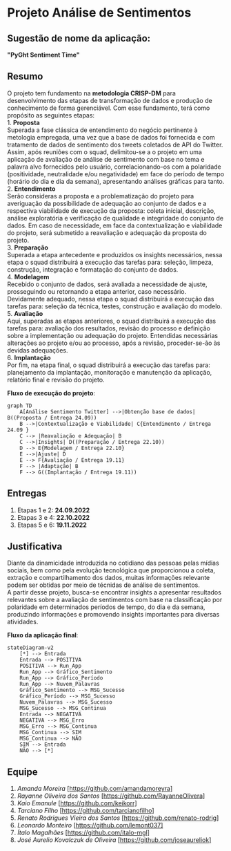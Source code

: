# Projeto Análise de Sentimentos

## Sugestão de nome da aplicação:

**"PyGht Sentiment Time"**

## Resumo

O projeto tem fundamento na **metodologia CRISP-DM** para desenvolvimento das etapas de transformação de dados e produção de conhecimento de forma gerenciável.
Com esse fundamento, terá como propósito as seguintes etapas:\
	1. **Proposta**\
	Superada a fase clássica de entendimento do negócio pertinente à metologia empregada, uma vez que a base de dados foi fornecida e com tratamento de dados de sentimento dos tweets coletados de API do Twitter.\
	Assim, após reuniões com o squad, delimitou-se a o projeto em uma aplicação de avaliação de análise de sentimento com base no tema e palavra alvo fornecidos pelo usuário, correlacionando-os com a polaridade (positividade, neutralidade e/ou negatividade) em face do período de tempo (horário do dia e dia da semana), apresentando análises gráficas para tanto. \
	2. **Entendimento**\
	Serão consideras a proposta e a problematização do projeto para averiguação da possibilidade de adequação ao conjunto de dados e a respectiva viabilidade de execução da proposta: coleta inicial, descrição, análise exploratória e verificação de qualidade e integridade do conjunto de dados.
	Em caso de necessidade, em face da contextualização e viabilidade do projeto, será submetido a reavaliação e adequação da proposta do projeto.\
	3. **Preparação**\
	Superada a etapa antecedente e produzidos os insights necessários, nessa etapa o squad distribuirá a execução das tarefas para: seleção, limpeza, construção, integração e formatação do conjunto de dados.\
	4. **Modelagem**\
	Recebido o conjunto de dados, será avaliada a necessidade de ajuste, prosseguindo ou retornando a etapa anterior, caso necessário.
	Devidamente adequado, nessa etapa o squad distribuirá a execução das tarefas para: seleção da técnica, testes, construção e avaliação do modelo.\
	5. **Avaliação**\
	Aqui, superadas as etapas anteriores,  o squad distribuirá a execução das tarefas para: avaliação dos resultados, revisão do processo e definição sobre a implementação ou adequação do projeto.
	Entendidas necessárias alterações ao projeto e/ou ao processo, após a revisão, proceder-se-ão às devidas adequações. \
	6. **Implantação**\
	Por fim, na etapa final, o squad distribuirá a execução das tarefas para: planejamento da implantação, monitoração e manutenção da aplicação, relatório final e revisão do projeto.

**Fluxo de execução do projeto**:
```mermaid
graph TD
    A[Análise Sentimento Twitter] -->|Obtenção base de dados| B((Proposta / Entrega 24.09))
    B -->|Contextualização e Viabilidade| C{Entendimento / Entrega 24.09 }
    C --> |Reavaliação e Adequação| B
	C -->|Insights| D((Preparação / Entrega 22.10))
    D --> E{Modelagem / Entrega 22.10}
    E -->|Ajuste| D
	E --> F{Avaliação / Entrega 19.11}
	F --> |Adaptação| B
	F --> G((Implantação / Entrega 19.11))
````
## Entregas
1. Etapas 1 e 2: **24.09.2022**
2. Etapas 3 e 4: **22.10.2022**
3. Etapas 5 e 6: **19.11.2022**

## Justificativa
Diante da dinamicidade introduzida no cotidiano das pessoas pelas mídias sociais, bem como pela evolução tecnológica que proporcionou a coleta, extração e compartilhamento dos dados, muitas informações relevante podem ser obtidas por meio de técnidas de análise de sentimentos.\
A partir desse projeto, busca-se encontrar insights a apresentar resultados relevantes sobre a avaliação de sentimentos com base na classificação por polaridade em determinados períodos de tempo, do dia e da semana, produzindo informações e promovendo insights importantes para diversas atividades.

**Fluxo da aplicação final**:

```mermaid
stateDiagram-v2
    [*] --> Entrada
	Entrada --> POSITIVA
    POSITIVA --> Run_App
	Run_App --> Gráfico_Sentimento
	Run_App --> Gráfico_Período
	Run_App --> Nuvem_Palavras 
	Gráfico_Sentimento --> MSG_Sucesso
	Gráfico_Período --> MSG_Sucesso
	Nuvem_Palavras --> MSG_Sucesso
	MSG_Sucesso --> MSG_Continua
    Entrada --> NEGATIVA
    NEGATIVA --> MSG_Erro
	MSG_Erro --> MSG_Continua
	MSG_Continua --> SIM
	MSG_Continua --> NÃO
	SIM --> Entrada
	NÃO --> [*]
```

## Equipe
1. _Amanda Moreira_ [https://github.com/amandamoreyra]
2. _Rayanne Oliveira dos Santos_ [https://github.com/RayanneOlivera]
3. _Kaio Emanule_ [https://github.com/keikorr]
4. _Tarciano Filho_ [https://github.com/tarcianofilho]
5. _Renato Rodrigues Vieira dos Santos_ [https://github.com/renato-rodrig]
6. _Leonardo Monteiro_ [https://github.com/lemont037]
7. _Ítalo Magalhães_ [https://github.com/italo-mgl]
8. _José Aurelio Kovalczuk de Oliveira_ [https://github.com/joseaureliok]
